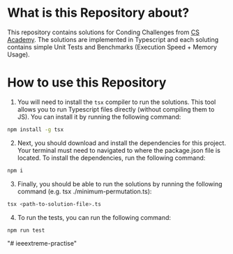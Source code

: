 # What is this Repository about?

This repository contains solutions for Conding Challenges from [CS Academy](https://csacademy.com/ieeextreme-practice). The solutions are implemented in Typescript and each soluting contains simple Unit Tests and Benchmarks (Execution Speed + Memory Usage).

# How to use this Repository

1. You will need to install the `tsx` compiler to run the solutions. This tool allows you to run Typescript files directly (without compiling them to JS). You can install it by running the following command:

```bash
npm install -g tsx
```

2. Next, you should download and install the dependencies for this project. Your terminal must need to navigated to where the package.json file is located. To install the dependencies, run the following command:

```bash
npm i
```

3. Finally, you should be able to run the solutions by running the following command (e.g. tsx ./minimum-permutation.ts):

```bash
tsx <path-to-solution-file>.ts
```

4. To run the tests, you can run the following command:

```bash
npm run test
```
"# ieeextreme-practise" 
